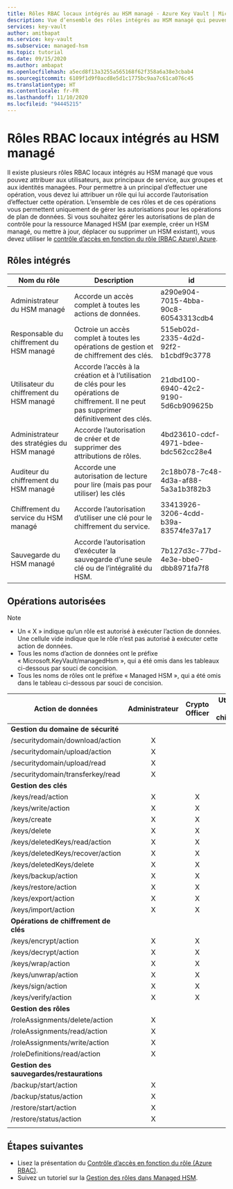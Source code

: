 ```yaml
---
title: Rôles RBAC locaux intégrés au HSM managé - Azure Key Vault | Microsoft Docs
description: Vue d’ensemble des rôles intégrés au HSM managé qui peuvent être attribués à des utilisateurs, des principaux de service, des groupes ou des identités managées.
services: key-vault
author: amitbapat
ms.service: key-vault
ms.subservice: managed-hsm
ms.topic: tutorial
ms.date: 09/15/2020
ms.author: ambapat
ms.openlocfilehash: a5ecd8f13a3255a565168f62f358a6a38e3cbab4
ms.sourcegitcommit: 6109f1d9f0acd8e5d1c1775bc9aa7c61ca076c45
ms.translationtype: HT
ms.contentlocale: fr-FR
ms.lasthandoff: 11/10/2020
ms.locfileid: "94445215"
---
```

# <a name="managed-hsm-local-rbac-built-in-roles"></a>Rôles RBAC locaux intégrés au HSM managé

Il existe plusieurs rôles RBAC locaux intégrés au HSM managé que vous pouvez attribuer aux utilisateurs, aux principaux de service, aux groupes et aux identités managées. Pour permettre à un principal d’effectuer une opération, vous devez lui attribuer un rôle qui lui accorde l’autorisation d’effectuer cette opération. L’ensemble de ces rôles et de ces opérations vous permettent uniquement de gérer les autorisations pour les opérations de plan de données. Si vous souhaitez gérer les autorisations de plan de contrôle pour la ressource Managed HSM (par exemple, créer un HSM managé, ou mettre à jour, déplacer ou supprimer un HSM existant), vous devez utiliser le [contrôle d’accès en fonction du rôle (RBAC Azure) Azure](../../role-based-access-control/overview.md).

## <a name="built-in-roles"></a>Rôles intégrés

|Nom du rôle|Description|id|
|---|---|---|
|Administrateur du HSM managé| Accorde un accès complet à toutes les actions de données.|a290e904-7015-4bba-90c8-60543313cdb4|
|Responsable du chiffrement du HSM managé| Octroie un accès complet à toutes les opérations de gestion et de chiffrement des clés.|515eb02d-2335-4d2d-92f2-b1cbdf9c3778|
|Utilisateur du chiffrement du HSM managé|Accorde l’accès à la création et à l’utilisation de clés pour les opérations de chiffrement. Il ne peut pas supprimer définitivement des clés.|21dbd100-6940-42c2-9190-5d6cb909625b|
|Administrateur des stratégies du HSM managé| Accorde l’autorisation de créer et de supprimer des attributions de rôles.|4bd23610-cdcf-4971-bdee-bdc562cc28e4|
|Auditeur du chiffrement du HSM managé|Accorde une autorisation de lecture pour lire (mais pas pour utiliser) les clés|2c18b078-7c48-4d3a-af88-5a3a1b3f82b3|
|Chiffrement du service du HSM managé| Accorde l’autorisation d’utiliser une clé pour le chiffrement du service. |33413926-3206-4cdd-b39a-83574fe37a17|
|Sauvegarde du HSM managé| Accorde l’autorisation d’exécuter la sauvegarde d’une seule clé ou de l’intégralité du HSM. |7b127d3c-77bd-4e3e-bbe0-dbb8971fa7f8|

## <a name="permitted-operations"></a>Opérations autorisées
> [!NOTE]  
> - Un « X » indique qu’un rôle est autorisé à exécuter l’action de données. Une cellule vide indique que le rôle n’est pas autorisé à exécuter cette action de données.
> - Tous les noms d’action de données ont le préfixe « Microsoft.KeyVault/managedHsm », qui a été omis dans les tableaux ci-dessous par souci de concision.
> - Tous les noms de rôles ont le préfixe « Managed HSM », qui a été omis dans le tableau ci-dessous par souci de concision.

|Action de données | Administrateur | Crypto Officer | Utilisateur du chiffrement | Administrateur de la stratégie | Chiffrement du service | Backup | Auditeur du chiffrement|
|---|---|---|---|---|---|---|---|
|**Gestion du domaine de sécurité**|
/securitydomain/download/action|<center>X</center>||||||
/securitydomain/upload/action|<center>X</center>||||||
/securitydomain/upload/read|<center>X</center>||||||
/securitydomain/transferkey/read|<center>X</center>||||||
|**Gestion des clés**|
|/keys/read/action|<center>X</center>|<center>X</center>|<center>X</center>||<center>X</center>||<center>X</center>|
|/keys/write/action|<center>X</center>|<center>X</center>|<center>X</center>||||
|/keys/create|<center>X</center>|<center>X</center>|<center>X</center>||||
|/keys/delete|<center>X</center>|<center>X</center>|||||
|/keys/deletedKeys/read/action|<center>X</center>|<center>X</center>|||||
|/keys/deletedKeys/recover/action|<center>X</center>|<center>X</center>|||||
|/keys/deletedKeys/delete|<center>X</center>|<center>X</center>|||||<center>X</center>|
|/keys/backup/action|<center>X</center>|<center>X</center>|<center>X</center>|||<center>X</center>|
|/keys/restore/action|<center>X</center>|<center>X</center>|||||
|/keys/export/action|<center>X</center>|<center>X</center>|||||
|/keys/import/action|<center>X</center>|<center>X</center>|||||
|**Opérations de chiffrement de clés**|
|/keys/encrypt/action|<center>X</center>|<center>X</center>|<center>X</center>||||
|/keys/decrypt/action|<center>X</center>|<center>X</center>|<center>X</center>||||
|/keys/wrap/action|<center>X</center>|<center>X</center>|<center>X</center>||<center>X</center>||
|/keys/unwrap/action|<center>X</center>|<center>X</center>|<center>X</center>||<center>X</center>||
|/keys/sign/action|<center>X</center>|<center>X</center>|<center>X</center>||||
|/keys/verify/action|<center>X</center>|<center>X</center>|<center>X</center>||||
|**Gestion des rôles**|
|/roleAssignments/delete/action|<center>X</center>|||<center>X</center>|||
|/roleAssignments/read/action|<center>X</center>|||<center>X</center>|||
|/roleAssignments/write/action|<center>X</center>|||<center>X</center>|||
|/roleDefinitions/read/action|<center>X</center>|||<center>X</center>|||
|**Gestion des sauvegardes/restaurations**|
|/backup/start/action|<center>X</center>|||||<center>X</center>|
|/backup/status/action|<center>X</center>|||||<center>X</center>|
|/restore/start/action|<center>X</center>||||||
|/restore/status/action|<center>X</center>||||||
||||||||

## <a name="next-steps"></a>Étapes suivantes

- Lisez la présentation du [Contrôle d’accès en fonction du rôle (Azure RBAC)](../../role-based-access-control/overview.md).
- Suivez un tutoriel sur la [Gestion des rôles dans Managed HSM](role-management.md).
